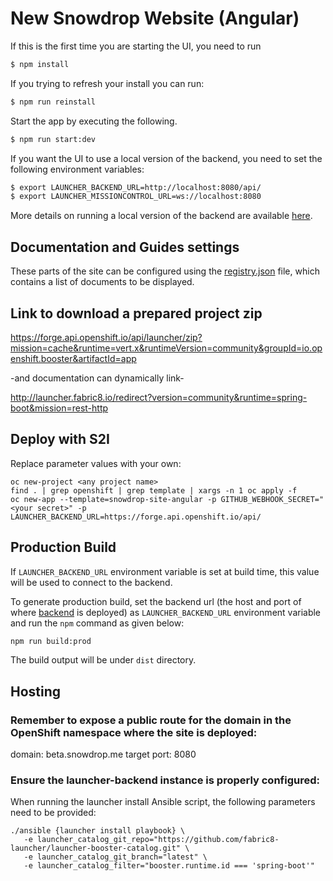 New Snowdrop Website (Angular)
==============================

If this is the first time you are starting the UI, you need to run

```bash
$ npm install
```

If you trying to refresh your install you can run:

```bash
$ npm run reinstall
```

Start the app by executing the following.

```bash
$ npm run start:dev
```

If you want the UI to use a local version of the backend, you need to set the following environment variables:

```bash   
$ export LAUNCHER_BACKEND_URL=http://localhost:8080/api/
$ export LAUNCHER_MISSIONCONTROL_URL=ws://localhost:8080
```

More details on running a local version of the backend are available [here][2].

## Documentation and Guides settings

These parts of the site can be configured using the [registry.json][3] file, which contains a list of documents to be displayed.

## Link to download a prepared project zip

https://forge.api.openshift.io/api/launcher/zip?mission=cache&runtime=vert.x&runtimeVersion=community&groupId=io.openshift.booster&artifactId=app

-and documentation can dynamically link-

http://launcher.fabric8.io/redirect?version=community&runtime=spring-boot&mission=rest-http

## Deploy with S2I

Replace parameter values with your own:

```
oc new-project <any project name>
find . | grep openshift | grep template | xargs -n 1 oc apply -f
oc new-app --template=snowdrop-site-angular -p GITHUB_WEBHOOK_SECRET="<your secret>" -p LAUNCHER_BACKEND_URL=https://forge.api.openshift.io/api/
```

## Production Build

If `LAUNCHER_BACKEND_URL` environment variable is set at build time, this value will be used to connect to the backend.

To generate production build, set the backend url (the host and port of where
[backend][2] is deployed)  as `LAUNCHER_BACKEND_URL` environment variable
and run the `npm` command as given below:

```bash
npm run build:prod
```

The build output will be under `dist` directory.

[2]: https://github.com/fabric8-launcher/launcher-backend
[3]: https://github.com/snowdrop/snowdrop-site-angular/blob/master/src/assets/registry.json

## Hosting

### Remember to expose a public route for the domain in the OpenShift namespace where the site is deployed:

domain: beta.snowdrop.me
target port: 8080

### Ensure the launcher-backend instance is properly configured:

When running the launcher install Ansible script, the following parameters need to be provided:

```
./ansible {launcher install playbook} \
   -e launcher_catalog_git_repo="https://github.com/fabric8-launcher/launcher-booster-catalog.git" \
   -e launcher_catalog_git_branch="latest" \
   -e launcher_catalog_filter="booster.runtime.id === 'spring-boot'"
```
